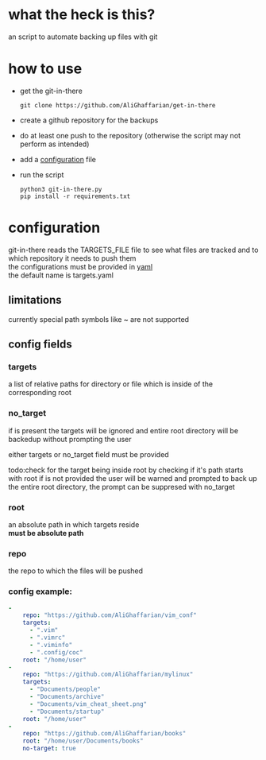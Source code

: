 # what the heck is this?
an script to automate backing up files with git
# how to use
- get the git-in-there
	```
	git clone https://github.com/AliGhaffarian/get-in-there
	```

- create a github repository for the backups
- do at least one push to the repository (otherwise the script may not perform as intended)
- add a [configuration](https://github.com/AliGhaffarian/git-in-there?tab=readme-ov-file#configuration) file
- run the script
  ```
  python3 git-in-there.py
  pip install -r requirements.txt
  ```

# configuration
git-in-there reads the TARGETS_FILE file to see what files are tracked and to which repository it needs to push them  
the configurations must be provided in [yaml](https://docs.ansible.com/ansible/latest/reference_appendices/YAMLSyntax.html)  
the default name is targets.yaml 

## limitations
currently special path symbols like ~ are not supported  

## config fields


### targets
a list of relative paths for directory or file which is inside of the corresponding root
### no_target 
if is present the targets will be ignored and entire root directory will be backedup without prompting the user

either targets or no_target field must be provided

todo:check for the target being inside root by checking if it's path starts with root
if is not provided the user will be warned and prompted to back up the entire root directory, the prompt can be suppresed with no_target
### root
an absolute path in which targets reside  
**must be absolute path**
### repo
the repo to which the files will be pushed

### config example:
```yaml
-
    repo: "https://github.com/AliGhaffarian/vim_conf"
    targets:
      - ".vim"
      - ".vimrc"
      - ".viminfo"
      - ".config/coc"
    root: "/home/user"
- 
    repo: "https://github.com/AliGhaffarian/mylinux"
    targets:
      - "Documents/people"
      - "Documents/archive"
      - "Documents/vim_cheat_sheet.png"
      - "Documents/startup"
    root: "/home/user"
-
    repo: "https://github.com/AliGhaffarian/books"
    root: "/home/user/Documents/books"
    no-target: true
```

